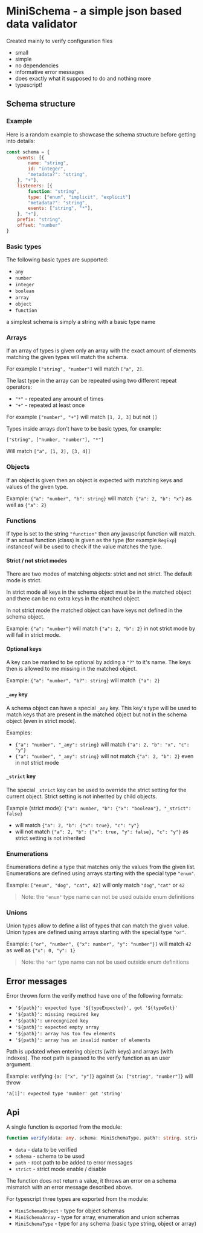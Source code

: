 # MiniSchema - a simple json based data validator

Created mainly to verify configuration files
* small
* simple
* no dependencies
* informative error messages
* does exactly what it supposed to do and nothing more
* typescript!

## Schema structure

### Example

Here is a random example to showcase the schema structure before getting into details:

```javascript
const schema = {
	events: [{
		name: "string",
		id: "integer",
		"metadata?": "string",
	}, "+"],
	listeners: [{
		function: "string",
		type: ["enum", "implicit", "explicit"]
		"metadata?": "string",
		events: ["string", "*"],
	}, "+"],
	prefix: "string",
	offset: "number"
}
```

### Basic types

The following basic types are supported:

* `any`
* `number`
* `integer`
* `boolean`
* `array`
* `object`
* `function`

a simplest schema is simply a string with a basic type name

### Arrays

If an array of types is given only an array with the exact amount of elements matching the given types will match the schema.

For example `["string", "number"]` will match `["a", 2]`.

The last type in the array can be repeated using two different repeat operators:
* `"*"` - repeated any amount of times
* `"+"` - repeated at least once

For example `["number", "+"]` will match `[1, 2, 3]` but not `[]`

Types inside arrays don't have to be basic types, for example:

`["string", ["number, "number"], "*"]`

Will match `["a", [1, 2], [3, 4]]`

### Objects

If an object is given then an object is expected with matching keys and values of the given type.

Example: `{"a": "number", "b": string}` will match` {"a": 2, "b": "x"}` as well as `{"a": 2}`

### Functions

If type is set to the string `"function"` then any javascript function will match. If an actual function (class) is given as the type (for example `RegExp`) instanceof will be used to check if the value matches the type.

#### Strict / not strict modes

There are two modes of matching objects: strict and not strict. The default mode is strict.

In strict mode all keys in the schema object must be in the matched object and there can be no extra keys in the matched object.

In not strict mode the matched object can have keys not defined in the schema object.

Example: `{"a": "number"}` will match `{"a": 2, "b": 2}` in not strict mode by will fail in strict mode.

#### Optional keys

A key can be marked to be optional by adding a `"?"` to it's name. The keys then is allowed to me missing in the matched object.

Example: `{"a": "number", "b?": string}` will match` {"a": 2}`

#### `_any` key

A schema object can have a special `_any` key. This key's type will be used to match keys that are present in the matched object but not in the schema object (even in strict mode).

Examples:
* `{"a": "number", "_any": string}` will match `{"a": 2, "b": "x", "c": "y"}`
* `{"a": "number", "_any": string}` will not match `{"a": 2, "b": 2}` even in not strict mode

#### `_strict` key

The special `_strict` key can be used to override the strict setting for the current object. Strict setting is not inherited by child objects.

Example (strict mode): `{"a": number, "b": {"x": "boolean"}, "_strict": false}`
* will match `{"a": 2, "b": {"x": true}, "c": "y"}`
* will not match `{"a": 2, "b": {"x": true, "y": false}, "c": "y"}` as strict setting is not inherited

### Enumerations

Enumerations define a type that matches only the values from the given list. Enumerations are defined using arrays starting with the special type `"enum"`.

Example: `["enum", "dog", "cat", 42]` will only match `"dog"`, `"cat"` or `42` 

> Note: the `"enum"` type name can not be used outside enum definitions

### Unions

Union types allow to define a list of types that can match the given value. Union types are defined using arrays starting with the special type `"or"`.

Example: `["or", "number", {"x": number", "y": "number"}]` will match `42` as well as `{"x": 0, "y": 1}`

> Note: the `"or"` type name can not be used outside enum definitions

## Error messages

Error thrown form the verify method have one of the following formats:

* `'${path}': expected type '${typeExpected}', got '${typeGot}'`
* `'${path}': missing required key`
* `'${path}': unrecognized key`
* `'${path}': expected empty array`
* `'${path}': array has too few elements`
* `'${path}': array has an invalid number of elements`

Path is updated when entering objects (with keys) and arrays (with indexes). The root path is passed to the verify function as an user argument.

Example: verifying `{a: ["x", "y"]}` against `{a: ["string", "number"]}` will throw

`'a[1]': expected type 'number' got 'string'`

## Api

A single function is exported from the module:

```typescript
function verify(data: any, schema: MiniSchemaType, path?: string, strict = true)
```

* `data` - data to be verified
* `schema` - schema to be used
* `path` - root path to be added to error messages
* `strict` - strict mode enable / disable

The function does not return a value, it throws an error on a schema mismatch with an error message described above.

For typescript three types are exported from the module:

* `MiniSchemaObject` - type for object schemas
* `MiniSchemaArray` - type for array, enumeration and union schemas
* `MiniSchemaType` - type for any schema (basic type string, object or array)
